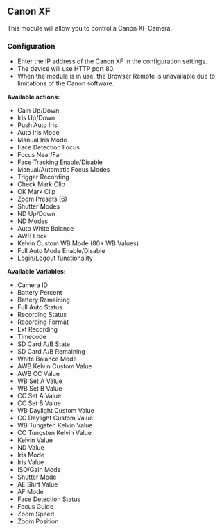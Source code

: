 ## Canon XF

This module will allow you to control a Canon XF Camera.

### Configuration
* Enter the IP address of the Canon XF in the configuration settings.
* The device will use HTTP port 80.
* When the module is in use, the Browser Remote is unavailable due to limitations of the Canon software.

**Available actions:**
* Gain Up/Down
* Iris Up/Down
* Push Auto Iris
* Auto Iris Mode
* Manual Iris Mode
* Face Detection Focus
* Focus Near/Far
* Face Tracking Enable/Disable
* Manual/Automatic Focus Modes
* Trigger Recording
* Check Mark Clip
* OK Mark Clip
* Zoom Presets (6)
* Shutter Modes
* ND Up/Down
* ND Modes
* Auto White Balance
* AWB Lock
* Kelvin Custom WB Mode (80+ WB Values)
* Full Auto Mode Enable/Disable
* Login/Logout functionality

**Available Variables:**
* Camera ID
* Battery Percent
* Battery Remaining
* Full Auto Status
* Recording Status
* Recording Format
* Ext Recording
* Timecode
* SD Card A/B State
* SD Card A/B Remaining
* White Balance Mode
* AWB Kelvin Custom Value
* AWB CC Value
* WB Set A Value
* WB Set B Value
* CC Set A Value
* CC Set B Value
* WB Daylight Custom Value
* CC Daylight Custom Value
* WB Tungsten Kelvin Value
* CC Tungsten Kelvin Value
* Kelvin Value
* ND Value
* Iris Mode
* Iris Value
* ISO/Gain Mode
* Shutter Mode
* AE Shift Value
* AF Mode
* Face Detection Status
* Focus Guide
* Zoom Speed
* Zoom Position
